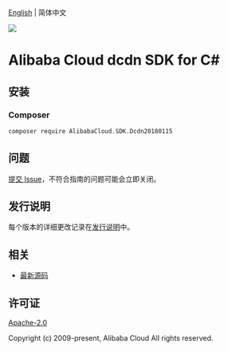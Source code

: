 [English](README.md) | 简体中文

![](https://aliyunsdk-pages.alicdn.com/icons/AlibabaCloud.svg)

# Alibaba Cloud dcdn SDK for C#

## 安装

### Composer

```bash
composer require AlibabaCloud.SDK.Dcdn20180115
```

## 问题

[提交 Issue](https://github.com/aliyun/alibabacloud-csharp-sdk/issues/new)，不符合指南的问题可能会立即关闭。

## 发行说明

每个版本的详细更改记录在[发行说明](./ChangeLog.md)中。

## 相关

* [最新源码](https://github.com/aliyun/alibabacloud-csharp-sdk/)

## 许可证

[Apache-2.0](http://www.apache.org/licenses/LICENSE-2.0)

Copyright (c) 2009-present, Alibaba Cloud All rights reserved.
